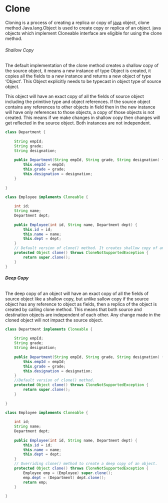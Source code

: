 # Clone

Cloning is a process of creating a replica or copy of [java]() object, clone method Java.lang.Object is used to create copy or replica of an object. java objects which implement Cloneable interface are eligible for using the clone method.

###### Shallow Copy

The default implementation of the clone method creates a shallow copy of the source object, it means a new instance of type Object is created, it copies all the fields to a new instance and returns a new object of type ‘Object’. This Object explicitly needs to be typecast in object type of source object.

This object will have an exact copy of all the fields of source object including the primitive type and object references. If the source object contains any references to other objects in field then in the new instance will have only references to those objects, a copy of those objects is not created. This means if we make changes in shallow copy then changes will get reflected in the source object. Both instances are not independent.



```java
class Department {
    
    String empId;
	String grade; 
	String designation;
 
	public Department(String empId, String grade, String designation) {
    	this.empId = empId; 
    	this.grade = grade; 
    	this.designation = designation;
	}
    
}

class Employee implements Cloneable {
    
    int id; 
    String name; 
    Department dept;
 
    public Employee(int id, String name, Department dept) {
        this.id = id; 
        this.name = name; 
        this.dept = dept;
    } 
    // Default version of clone() method. It creates shallow copy of an object. 
    protected Object clone() throws CloneNotSupportedException {
        return super.clone();
    }
}
```


###### **Deep Copy**

The deep copy of an object will have an exact copy of all the fields of source object like a shallow copy, but unlike sallow copy if the source object has any reference to object as fields, then a replica of the object is created by calling clone method. This means that both source and destination objects are independent of each other. Any change made in the cloned object will not impact the source object.



```java
class Department implements Cloneable {
    
    String empId;
	String grade; 
	String designation;
    
	public Department(String empId, String grade, String designation) {
    	this.empId = empId; 
    	this.grade = grade; 
    	this.designation = designation;
	}
	//Default version of clone() method.
	protected Object clone() throws CloneNotSupportedException {
    	return super.clone();
	}
    
}

class Employee implements Cloneable {
    
    int id; 
    String name; 
    Department dept;
 
    public Employee(int id, String name, Department dept) {
        this.id = id; 
        this.name = name; 
        this.dept = dept;
    } 
    // Overriding clone() method to create a deep copy of an object. 
    protected Object clone() throws CloneNotSupportedException {
        Employee emp = (Employee) super.clone(); 
        emp.dept = (Department) dept.clone(); 
        return emp;
    }
    
}
```
